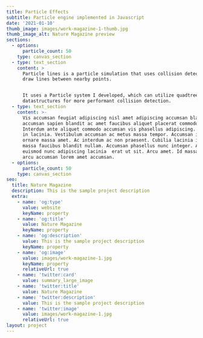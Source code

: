 ```yaml
---
title: Particle Effects
subtitle: Particle engine implemented in Javascript
date: '2021-01-10'
thumb_image: images/work-magazine-1-thumb.jpg
thumb_image_alt: Nature Magazine preview
sections:
  - options:
      particle_count: 50
    type: canvas_section
  - type: text_section
    content: >
      Particle lines is a particle simulation that uses collision detection to
      draw lines between nearby points.


      It uses a Particle system I developed, which can utilize quadtree
      datastructures for more performant collision detection.
  - type: text_section
    content: >-
      Vis accumsan feugiat adipiscing nisl amet adipiscing accumsan blandit
      accumsan sapien blandit ac amet faucibus aliquet placerat commodo.
      Interdum ante aliquet commodo accumsan vis phasellus adipiscing. Ornare a
      in lacinia. Vestibulum accumsan ac metus massa tempor. Accumsan in lacinia
      ornare massa amet. Ac interdum ac non praesent. Cubilia lacinia interdum
      massa faucibus blandit nullam. Accumsan phasellus nunc integer. Accumsan
      euismod nunc adipiscing lacinia  erat ut sit. Arcu amet. Id massa aliquet
      arcu accumsan lorem amet accumsan.
  - options:
      particle_count: 50
    type: canvas_section
seo:
  title: Nature Magazine
  description: This is the sample project description
  extra:
    - name: 'og:type'
      value: website
      keyName: property
    - name: 'og:title'
      value: Nature Magazine
      keyName: property
    - name: 'og:description'
      value: This is the sample project description
      keyName: property
    - name: 'og:image'
      value: images/work-magazine-1.jpg
      keyName: property
      relativeUrl: true
    - name: 'twitter:card'
      value: summary_large_image
    - name: 'twitter:title'
      value: Nature Magazine
    - name: 'twitter:description'
      value: This is the sample project description
    - name: 'twitter:image'
      value: images/work-magazine-1.jpg
      relativeUrl: true
layout: project
---
```

